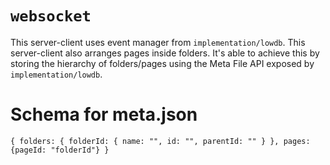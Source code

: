 # `websocket`

This server-client uses event manager from `implementation/lowdb`. This server-client also arranges pages inside folders. It's able to achieve this by storing the hierarchy of folders/pages using the Meta File API exposed by `implementation/lowdb`.

# Schema for meta.json

`{ folders: { folderId: { name: "", id: "", parentId: "" } }, pages: {pageId: "folderId"} }`
